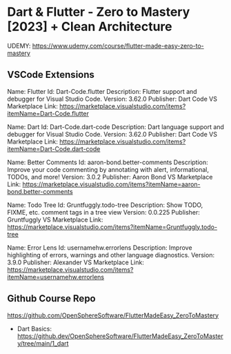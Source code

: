 # Dart & Flutter - Zero to Mastery [2023] + Clean Architecture

UDEMY: <https://www.udemy.com/course/flutter-made-easy-zero-to-mastery>

## VSCode Extensions

Name: Flutter
Id: Dart-Code.flutter
Description: Flutter support and debugger for Visual Studio Code.
Version: 3.62.0
Publisher: Dart Code
VS Marketplace Link: https://marketplace.visualstudio.com/items?itemName=Dart-Code.flutter

Name: Dart
Id: Dart-Code.dart-code
Description: Dart language support and debugger for Visual Studio Code.
Version: 3.62.0
Publisher: Dart Code
VS Marketplace Link: https://marketplace.visualstudio.com/items?itemName=Dart-Code.dart-code

Name: Better Comments
Id: aaron-bond.better-comments
Description: Improve your code commenting by annotating with alert, informational, TODOs, and more!
Version: 3.0.2
Publisher: Aaron Bond
VS Marketplace Link: https://marketplace.visualstudio.com/items?itemName=aaron-bond.better-comments

Name: Todo Tree
Id: Gruntfuggly.todo-tree
Description: Show TODO, FIXME, etc. comment tags in a tree view
Version: 0.0.225
Publisher: Gruntfuggly
VS Marketplace Link: https://marketplace.visualstudio.com/items?itemName=Gruntfuggly.todo-tree

Name: Error Lens
Id: usernamehw.errorlens
Description: Improve highlighting of errors, warnings and other language diagnostics.
Version: 3.9.0
Publisher: Alexander
VS Marketplace Link: https://marketplace.visualstudio.com/items?itemName=usernamehw.errorlens

## Github Course Repo

<https://github.com/OpenSphereSoftware/FlutterMadeEasy_ZeroToMastery>

- Dart Basics: https://github.dev/OpenSphereSoftware/FlutterMadeEasy_ZeroToMastery/tree/main/1_dart
